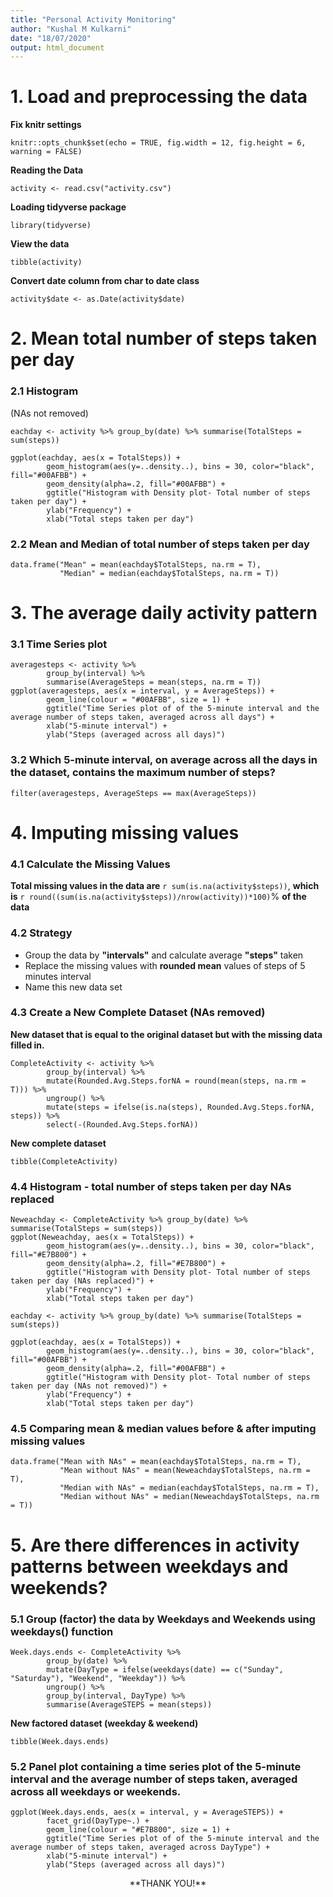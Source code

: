 ```yaml
---
title: "Personal Activity Monitoring"
author: "Kushal M Kulkarni"
date: "18/07/2020"
output: html_document
---
```

# 1. Load and preprocessing the data

**Fix knitr settings**
```{r}
knitr::opts_chunk$set(echo = TRUE, fig.width = 12, fig.height = 6, warning = FALSE)
```

**Reading the Data**
```{r}
activity <- read.csv("activity.csv")
```

**Loading tidyverse package**
```{r}
library(tidyverse)
```

**View the data**
```{r}
tibble(activity)
```

**Convert date column from char to date class**
```{r}
activity$date <- as.Date(activity$date)
```


# 2. Mean total number of steps taken per day

### 2.1 Histogram
(NAs not removed)
```{r}
eachday <- activity %>% group_by(date) %>% summarise(TotalSteps = sum(steps))

ggplot(eachday, aes(x = TotalSteps)) + 
        geom_histogram(aes(y=..density..), bins = 30, color="black", fill="#00AFBB") +
        geom_density(alpha=.2, fill="#00AFBB") +
        ggtitle("Histogram with Density plot- Total number of steps taken per day") +
        ylab("Frequency") +
        xlab("Total steps taken per day")
```

### 2.2 Mean and Median of total number of steps taken per day
```{r}
data.frame("Mean" = mean(eachday$TotalSteps, na.rm = T), 
           "Median" = median(eachday$TotalSteps, na.rm = T))

```


# 3. The average daily activity pattern

### 3.1 Time Series plot
```{r}
averagesteps <- activity %>% 
        group_by(interval) %>% 
        summarise(AverageSteps = mean(steps, na.rm = T))
ggplot(averagesteps, aes(x = interval, y = AverageSteps)) +
        geom_line(colour = "#00AFBB", size = 1) + 
        ggtitle("Time Series plot of of the 5-minute interval and the average number of steps taken, averaged across all days") +
        xlab("5-minute interval") +
        ylab("Steps (averaged across all days)")
```

### 3.2 Which 5-minute interval, on average across all the days in the dataset, contains the maximum number of steps?
```{r}
filter(averagesteps, AverageSteps == max(AverageSteps))
```


# 4. Imputing missing values

### 4.1 Calculate the Missing Values
**Total missing values in the data are** `r sum(is.na(activity$steps))`, **which is** `r round((sum(is.na(activity$steps))/nrow(activity))*100)`% **of the data**

### 4.2 Strategy
- Group the data by **"intervals"** and calculate average **"steps"** taken
- Replace the missing values with **rounded mean** values of steps of 5 minutes interval
- Name this new data set

### 4.3 Create a New Complete Dataset (NAs removed)
**New dataset that is equal to the original dataset but with the missing data filled in.**
```{r}
CompleteActivity <- activity %>% 
        group_by(interval) %>% 
        mutate(Rounded.Avg.Steps.forNA = round(mean(steps, na.rm = T))) %>% 
        ungroup() %>% 
        mutate(steps = ifelse(is.na(steps), Rounded.Avg.Steps.forNA, steps)) %>% 
        select(-(Rounded.Avg.Steps.forNA))
```

**New complete dataset**
```{r}
tibble(CompleteActivity)
```

### 4.4 Histogram - total number of steps taken per day NAs replaced
```{r}
Neweachday <- CompleteActivity %>% group_by(date) %>% summarise(TotalSteps = sum(steps))
ggplot(Neweachday, aes(x = TotalSteps)) + 
        geom_histogram(aes(y=..density..), bins = 30, color="black", fill="#E7B800") +
        geom_density(alpha=.2, fill="#E7B800") +
        ggtitle("Histogram with Density plot- Total number of steps taken per day (NAs replaced)") +
        ylab("Frequency") +
        xlab("Total steps taken per day")
```

```{r echo = FALSE}
eachday <- activity %>% group_by(date) %>% summarise(TotalSteps = sum(steps))

ggplot(eachday, aes(x = TotalSteps)) + 
        geom_histogram(aes(y=..density..), bins = 30, color="black", fill="#00AFBB") +
        geom_density(alpha=.2, fill="#00AFBB") +
        ggtitle("Histogram with Density plot- Total number of steps taken per day (NAs not removed)") +
        ylab("Frequency") +
        xlab("Total steps taken per day")
```


### 4.5 Comparing mean & median values before & after imputing missing values
```{r}
data.frame("Mean with NAs" = mean(eachday$TotalSteps, na.rm = T), 
           "Mean without NAs" = mean(Neweachday$TotalSteps, na.rm = T), 
           "Median with NAs" = median(eachday$TotalSteps, na.rm = T),
           "Median without NAs" = median(Neweachday$TotalSteps, na.rm = T))
```


# 5. Are there differences in activity patterns between weekdays and weekends?

### 5.1 Group (factor) the data by Weekdays and Weekends using weekdays() function
```{r}
Week.days.ends <- CompleteActivity %>% 
        group_by(date) %>% 
        mutate(DayType = ifelse(weekdays(date) == c("Sunday", "Saturday"), "Weekend", "Weekday")) %>% 
        ungroup() %>% 
        group_by(interval, DayType) %>% 
        summarise(AverageSTEPS = mean(steps))
```

**New factored dataset (weekday & weekend)**
```{r}
tibble(Week.days.ends)
```

### 5.2 Panel plot containing a time series plot of the 5-minute interval and the average number of steps taken, averaged across all weekdays or weekends.
```{r}
ggplot(Week.days.ends, aes(x = interval, y = AverageSTEPS)) +
        facet_grid(DayType~.) +
        geom_line(colour = "#E7B800", size = 1) + 
        ggtitle("Time Series plot of of the 5-minute interval and the average number of steps taken, averaged across DayType") +
        xlab("5-minute interval") +
        ylab("Steps (averaged across all days)")
```


<center> **THANK YOU!** </center>